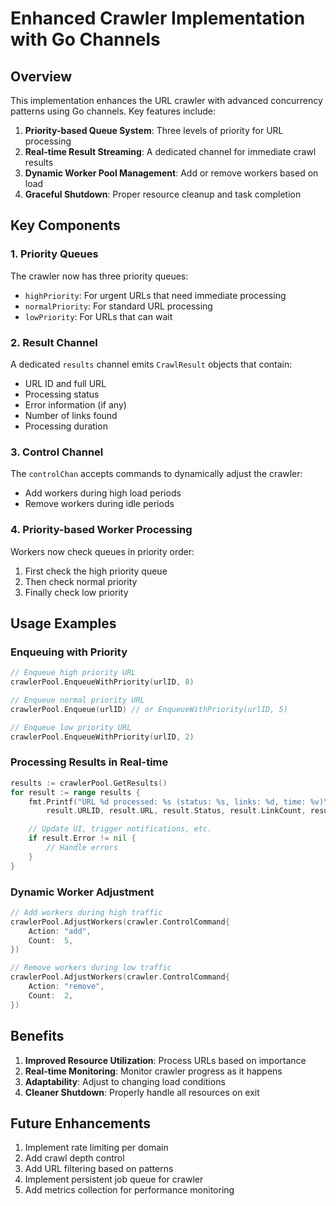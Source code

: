 # Enhanced Crawler Implementation with Go Channels

## Overview

This implementation enhances the URL crawler with advanced concurrency patterns using Go channels. Key features include:

1. **Priority-based Queue System**: Three levels of priority for URL processing
2. **Real-time Result Streaming**: A dedicated channel for immediate crawl results
3. **Dynamic Worker Pool Management**: Add or remove workers based on load
4. **Graceful Shutdown**: Proper resource cleanup and task completion

## Key Components

### 1. Priority Queues

The crawler now has three priority queues:
- `highPriority`: For urgent URLs that need immediate processing
- `normalPriority`: For standard URL processing
- `lowPriority`: For URLs that can wait

### 2. Result Channel

A dedicated `results` channel emits `CrawlResult` objects that contain:
- URL ID and full URL
- Processing status
- Error information (if any)
- Number of links found
- Processing duration

### 3. Control Channel

The `controlChan` accepts commands to dynamically adjust the crawler:
- Add workers during high load periods
- Remove workers during idle periods

### 4. Priority-based Worker Processing

Workers now check queues in priority order:
1. First check the high priority queue
2. Then check normal priority
3. Finally check low priority

## Usage Examples

### Enqueuing with Priority

```go
// Enqueue high priority URL
crawlerPool.EnqueueWithPriority(urlID, 8)

// Enqueue normal priority URL
crawlerPool.Enqueue(urlID) // or EnqueueWithPriority(urlID, 5)

// Enqueue low priority URL
crawlerPool.EnqueueWithPriority(urlID, 2)
```

### Processing Results in Real-time

```go
results := crawlerPool.GetResults()
for result := range results {
    fmt.Printf("URL %d processed: %s (status: %s, links: %d, time: %v)\n",
        result.URLID, result.URL, result.Status, result.LinkCount, result.Duration)

    // Update UI, trigger notifications, etc.
    if result.Error != nil {
        // Handle errors
    }
}
```

### Dynamic Worker Adjustment

```go
// Add workers during high traffic
crawlerPool.AdjustWorkers(crawler.ControlCommand{
    Action: "add",
    Count:  5,
})

// Remove workers during low traffic
crawlerPool.AdjustWorkers(crawler.ControlCommand{
    Action: "remove",
    Count:  2,
})
```

## Benefits

1. **Improved Resource Utilization**: Process URLs based on importance
2. **Real-time Monitoring**: Monitor crawler progress as it happens
3. **Adaptability**: Adjust to changing load conditions
4. **Cleaner Shutdown**: Properly handle all resources on exit

## Future Enhancements

1. Implement rate limiting per domain
2. Add crawl depth control
3. Add URL filtering based on patterns
4. Implement persistent job queue for crawler
5. Add metrics collection for performance monitoring

